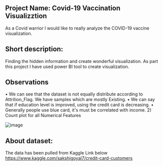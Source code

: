 ## Project Name: Covid-19 Vaccination Visualizztion
 As a Covid warrior I would like to really analyze the COVID-19 vaccine visualization.


## Short description: 
Finding the hidden information and create wonderful visualization. As part this project I have used power BI tool to create visualization. 


## Observations
•	We can see that the dataset is not equally distribute according to Attrition_Flag. We have samples which are mostly Existing.
•	We can say that if education level is improved, using the credit card is decreasing.
•	Generally people use blue card, it's must be correlated with income.
2) Count plot for all Numerical Features
 
![image](https://user-images.githubusercontent.com/19917405/129462600-cdabd687-1b06-481e-8144-bc99360ce308.png)


## About dataset:
The data has been pulled from Kaggle Link below
https://www.kaggle.com/sakshigoyal7/credit-card-customers

